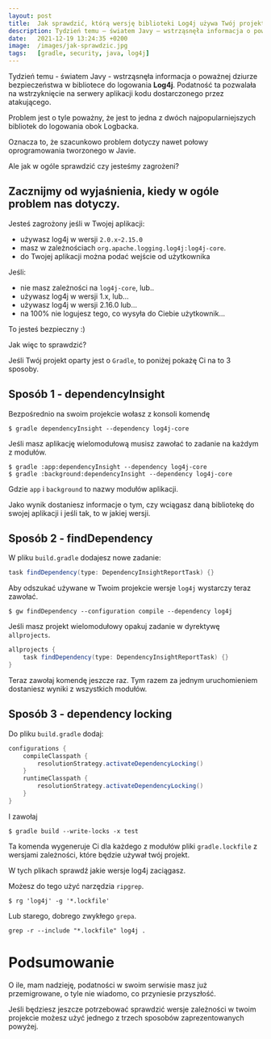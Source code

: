 ```yaml
---
layout: post
title:  Jak sprawdzić, którą wersję biblioteki Log4j używa Twój projekt (Gradle)?
description: Tydzień temu – światem Javy – wstrząsnęła informacja o poważnej dziurze bezpieczeństwa w bibliotece do logowania Log4j. Podatność ta pozwalała na wstrzyknięcie na serwery aplikacji kodu dostarczonego przez atakującego.
date:   2021-12-19 13:24:35 +0200
image:  /images/jak-sprawdzic.jpg
tags:   [gradle, security, java, log4j]
---
```


Tydzień temu - światem Javy - wstrząsnęła informacja o poważnej dziurze bezpieczeństwa w bibliotece do logowania **Log4j**. Podatność ta pozwalała na wstrzyknięcie na serwery aplikacji kodu dostarczonego przez atakującego.

Problem jest o tyle poważny, że jest to jedna z dwóch najpopularniejszych bibliotek do logowania obok Logbacka.

Oznacza to, że szacunkowo problem dotyczy nawet połowy oprogramowania tworzonego w Javie.

Ale jak w ogóle sprawdzić czy jesteśmy zagrożeni?


## Zacznijmy od wyjaśnienia, kiedy w ogóle problem nas dotyczy.

Jesteś zagrożony jeśli w Twojej aplikacji:

* używasz log4j w wersji `2.0.x`-`2.15.0`
* masz w zależnościach `org.apache.logging.log4j:log4j-core`.
* do Twojej aplikacji można podać wejście od użytkownika

Jeśli:

* nie masz zależności na `log4j-core`, lub..
* używasz log4j w wersji 1.x, lub...
* używasz log4j w wersji 2.16.0 lub...
* na 100% nie logujesz tego, co wysyła do Ciebie użytkownik...

To jesteś bezpieczny :)

Jak więc to sprawdzić? 

Jeśli Twój projekt oparty jest o `Gradle`, to poniżej pokażę Ci na to 3 sposoby.

## Sposób 1 - dependencyInsight

Bezpośrednio na swoim projekcie wołasz z konsoli komendę

```shell
$ gradle dependencyInsight --dependency log4j-core
```

Jeśli masz aplikację wielomodułową musisz zawołać to zadanie na każdym z modułów.

```shell
$ gradle :app:dependencyInsight --dependency log4j-core
$ gradle :background:dependencyInsight --dependency log4j-core
```

Gdzie `app` i `background` to nazwy modułów aplikacji.

Jako wynik dostaniesz informacje o tym, czy wciągasz daną bibliotekę do swojej aplikacji i jeśli tak, to w jakiej wersji.

## Sposób 2 - findDependency

W pliku `build.gradle` dodajesz nowe zadanie:

```gradle
task findDependency(type: DependencyInsightReportTask) {}
```

Aby odszukać używane w Twoim projekcie wersje `log4j` wystarczy teraz zawołać.

```shell
$ gw findDependency --configuration compile --dependency log4j
```

Jeśli masz projekt wielomodułowy opakuj zadanie w dyrektywę `allprojects`.

```gradle
allprojects {
    task findDependency(type: DependencyInsightReportTask) {}
}
```

Teraz zawołaj komendę jeszcze raz. Tym razem za jednym uruchomieniem dostaniesz wyniki z wszystkich modułów.


## Sposób 3 - dependency locking

Do pliku `build.gradle` dodaj:

```gradle
configurations {
    compileClasspath {
        resolutionStrategy.activateDependencyLocking()
    }
    runtimeClasspath {
        resolutionStrategy.activateDependencyLocking()
    }
}
```

I zawołaj

```shell
$ gradle build --write-locks -x test
```

Ta komenda wygeneruje Ci dla każdego z modułów pliki `gradle.lockfile` z wersjami zależności, które będzie używał twój projekt.

W tych plikach sprawdź jakie wersje log4j zaciągasz.

Możesz do tego użyć narzędzia `ripgrep`.

```shell
$ rg 'log4j' -g '*.lockfile'
```

Lub starego, dobrego zwykłego `grepa`.

```shell
grep -r --include "*.lockfile" log4j .
```

# Podsumowanie
O ile, mam nadzieję, podatności w swoim serwisie masz już przemigrowane, o tyle nie wiadomo, co przyniesie przyszłość.

Jeśli będziesz jeszcze potrzebować sprawdzić wersje zależności w twoim projekcie możesz użyć jednego z trzech sposobów zaprezentowanych powyżej.
